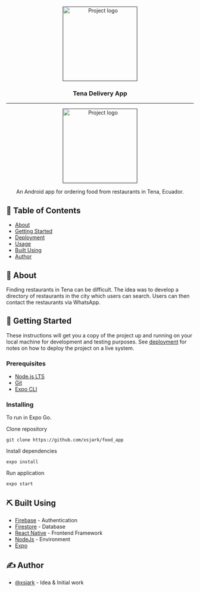<p align="center">
  <a href="" rel="noopener">
 <img width=200px height=200px src="https://raw.githubusercontent.com/xsjark/food_app/main/Tena%20Delivery.png" alt="Project logo"></a>
</p>

<h3 align="center">Tena Delivery App</h3>

---

<p align="center">
  <a href="" rel="noopener">
 <img width=200px src="https://raw.githubusercontent.com/xsjark/food_app/main/Screenshot_2021-08-07-19-33-27-990_host.exp.exponent.jpg" alt="Project logo"></a>
</p>

<p align="center"> An Android app for ordering food from restaurants in Tena, Ecuador.
    <br> 
</p>

## 📝 Table of Contents
- [About](#about)
- [Getting Started](#getting_started)
- [Deployment](#deployment)
- [Usage](#usage)
- [Built Using](#built_using)
- [Author](#authors)

## 🧐 About <a name = "about"></a>
Finding restaurants in Tena can be difficult. The idea was to develop a directory of restaurants in the city which users can search. Users can then contact the restaurants via WhatsApp. 

## 🏁 Getting Started <a name = "getting_started"></a>
These instructions will get you a copy of the project up and running on your local machine for development and testing purposes. See [deployment](#deployment) for notes on how to deploy the project on a live system.

### Prerequisites

- [Node.js LTS](https://nodejs.org/en/)
- [Git](https://git-scm.com/downloads)
- [Expo CLI](https://docs.expo.dev/get-started/installation/)

### Installing
To run in Expo Go.

Clone repository

```
git clone https://github.com/xsjark/food_app
```

Install dependencies

```
expo install
```

Run application

```
expo start
```

## ⛏️ Built Using <a name = "built_using"></a>
- [Firebase](https://firebase.google.com/) - Authentication
- [Firestore](https://firebase.google.com/docs/firestore) - Database
- [React Native](https://reactnative.dev/) - Frontend Framework
- [NodeJs](https://nodejs.org/en/) - Environment
- [Expo](https://docs.expo.dev/) 

## ✍️ Author <a name = "author"></a>
- [@xsjark](https://github.com/xsjark) - Idea & Initial work
